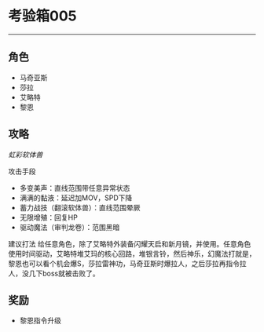 # 考验箱005

---

## 角色

- 马奇亚斯
- 莎拉
- 艾略特
- 黎恩

## 攻略

*虹彩软体兽*

攻击手段
- 多变美声：直线范围带任意异常状态
- 满满的黏液：延迟加MOV，SPD下降
- 蓄力战技（翻滚软体兽）：直线范围晕厥
- 无限增殖：回复HP
- 驱动魔法（审判龙卷）：范围黑暗

建议打法
给任意角色，除了艾略特外装备闪耀天启和新月镜，并使用。任意角色使用时间驱动，艾略特堆艾玛的核心回路，堆银言铃，然后神乐，幻魔法打就是，黎恩也可以看个机会爆S，莎拉雷神功，马奇亚斯时爆拉人，之后莎拉再指令拉人，没几下boss就被击败了。

## 奖励

- 黎恩指令升级